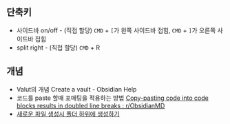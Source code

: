 ## 단축키
- 사이드바 on/off - (직접 할당) `CMD` + `[`가 왼쪽 사이드바 접힘, `CMD` + `]`가 오른쪽 사이드바 접힘
- split right - (직접 할당) `CMD` + R

## 개념
- Valut의 개념 Create a vault - Obsidian Help
- 코드를 paste 할때 포매팅을 적용하는 방법 [Copy-pasting code into code blocks results in doubled line breaks : r/ObsidianMD](https://www.reddit.com/r/ObsidianMD/comments/16rck76/copypasting_code_into_code_blocks_results_in/)
- [새로운 파일 생성시 폴더 하위에 생성하기](https://forum.obsidian.md/t/create-file-inside-a-folder-by-expliciting-in-the-name-folder-file/27753)
